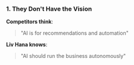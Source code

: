 ### 1. **They Don't Have the Vision**

**Competitors think**:
> "AI is for recommendations and automation"

**Liv Hana knows**:
> "AI should run the business autonomously"
